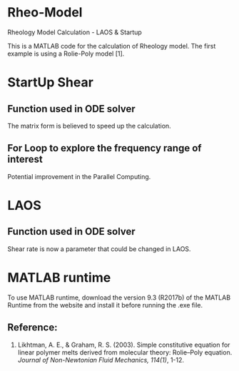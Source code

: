 # Rheo-Model

Rheology Model Calculation - LAOS & Startup

This is a MATLAB code for the calculation of Rheology model. The first example is using a Rolie-Poly model [1].

# StartUp Shear

## Function used in ODE solver

The matrix form is believed to speed up the calculation. 

## For Loop to explore the frequency range of interest

Potential improvement in the Parallel Computing.

# LAOS

## Function used in ODE solver

Shear rate is now a parameter that could be changed in LAOS.

# MATLAB runtime

To use MATLAB runtime, download the version 9.3 (R2017b) of the MATLAB Runtime from the website and install it before running the .exe file.





## Reference:
1. Likhtman, A. E., & Graham, R. S. (2003). Simple constitutive equation for linear polymer melts derived from molecular theory: Rolie–Poly equation. *Journal of Non-Newtonian Fluid Mechanics, 114(1)*, 1-12.

